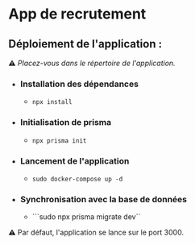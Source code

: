 # App de recrutement

## Déploiement de l'application :
⚠️ *Placez-vous dans le répertoire de l'application.*
- ### Installation des dépendances
  - ```npx install```
- ### Initialisation de prisma
  - ```npx prisma init```
- ### Lancement de l'application
  - ```sudo docker-compose up -d```
- ### Synchronisation avec la base de données
  - ```sudo npx prisma migrate dev``

⚠️ Par défaut, l'application se lance sur le port 3000.

